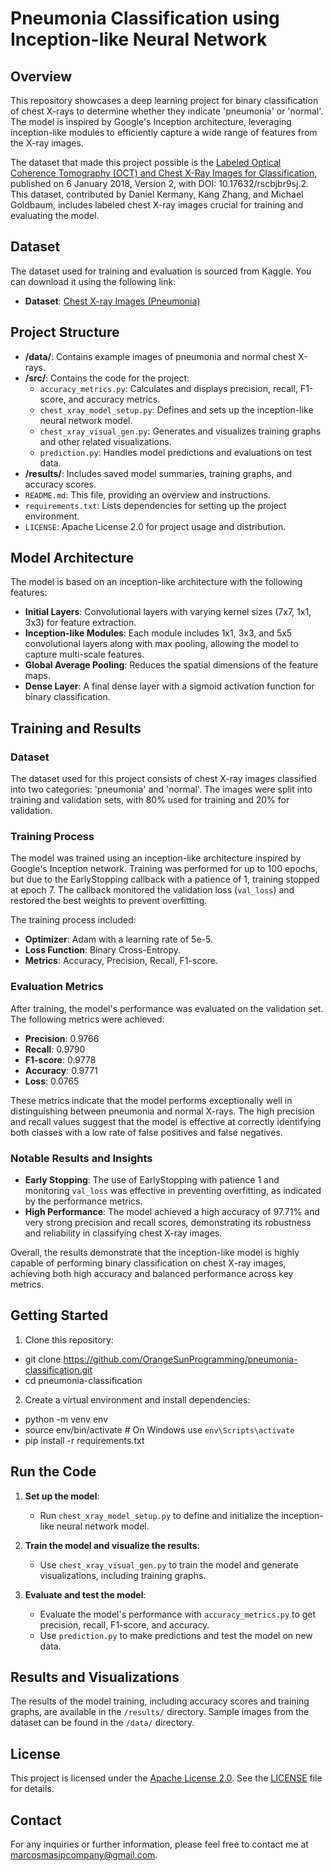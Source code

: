 # Pneumonia Classification using Inception-like Neural Network

## Overview

This repository showcases a deep learning project for binary classification of chest X-rays to determine whether they indicate 'pneumonia' or 'normal'. The model is inspired by Google's Inception architecture, leveraging inception-like modules to efficiently capture a wide range of features from the X-ray images.

The dataset that made this project possible is the [Labeled Optical Coherence Tomography (OCT) and Chest X-Ray Images for Classification](https://data.mendeley.com/datasets/rscbjbr9sj/2), published on 6 January 2018, Version 2, with DOI: 10.17632/rscbjbr9sj.2. This dataset, contributed by Daniel Kermany, Kang Zhang, and Michael Goldbaum, includes labeled chest X-ray images crucial for training and evaluating the model.


## Dataset

The dataset used for training and evaluation is sourced from Kaggle. You can download it using the following link:

- **Dataset**: [Chest X-ray Images (Pneumonia)](https://www.kaggle.com/datasets/paultimothymooney/chest-xray-pneumonia)

## Project Structure

- **/data/**: Contains example images of pneumonia and normal chest X-rays.
- **/src/**: Contains the code for the project:
  - `accuracy_metrics.py`: Calculates and displays precision, recall, F1-score, and accuracy metrics.
  - `chest_xray_model_setup.py`: Defines and sets up the inception-like neural network model.
  - `chest_xray_visual_gen.py`: Generates and visualizes training graphs and other related visualizations.
  - `prediction.py`: Handles model predictions and evaluations on test data.
- **/results/**: Includes saved model summaries, training graphs, and accuracy scores.
- `README.md`: This file, providing an overview and instructions.
- `requirements.txt`: Lists dependencies for setting up the project environment.
- `LICENSE`: Apache License 2.0 for project usage and distribution.

## Model Architecture

The model is based on an inception-like architecture with the following features:

- **Initial Layers**: Convolutional layers with varying kernel sizes (7x7, 1x1, 3x3) for feature extraction.
- **Inception-like Modules**: Each module includes 1x1, 3x3, and 5x5 convolutional layers along with max pooling, allowing the model to capture multi-scale features.
- **Global Average Pooling**: Reduces the spatial dimensions of the feature maps.
- **Dense Layer**: A final dense layer with a sigmoid activation function for binary classification.

## Training and Results

### Dataset

The dataset used for this project consists of chest X-ray images classified into two categories: 'pneumonia' and 'normal'. The images were split into training and validation sets, with 80% used for training and 20% for validation.

### Training Process

The model was trained using an inception-like architecture inspired by Google's Inception network. Training was performed for up to 100 epochs, but due to the EarlyStopping callback with a patience of 1, training stopped at epoch 7. The callback monitored the validation loss (`val_loss`) and restored the best weights to prevent overfitting.

The training process included:

- **Optimizer**: Adam with a learning rate of 5e-5.
- **Loss Function**: Binary Cross-Entropy.
- **Metrics**: Accuracy, Precision, Recall, F1-score.

### Evaluation Metrics

After training, the model's performance was evaluated on the validation set. The following metrics were achieved:

- **Precision**: 0.9766
- **Recall**: 0.9790
- **F1-score**: 0.9778
- **Accuracy**: 0.9771
- **Loss**: 0.0765

These metrics indicate that the model performs exceptionally well in distinguishing between pneumonia and normal X-rays. The high precision and recall values suggest that the model is effective at correctly identifying both classes with a low rate of false positives and false negatives.

### Notable Results and Insights

- **Early Stopping**: The use of EarlyStopping with patience 1 and monitoring `val_loss` was effective in preventing overfitting, as indicated by the performance metrics.
- **High Performance**: The model achieved a high accuracy of 97.71% and very strong precision and recall scores, demonstrating its robustness and reliability in classifying chest X-ray images.

Overall, the results demonstrate that the inception-like model is highly capable of performing binary classification on chest X-ray images, achieving both high accuracy and balanced performance across key metrics.


## Getting Started

1. Clone this repository:

  - git clone https://github.com/OrangeSunProgramming/pneumonia-classification.git
  - cd pneumonia-classification


2. Create a virtual environment and install dependencies:

  - python -m venv env
  - source env/bin/activate  # On Windows use `env\Scripts\activate`
  - pip install -r requirements.txt

## Run the Code

1. **Set up the model**:
   - Run `chest_xray_model_setup.py` to define and initialize the inception-like neural network model.

2. **Train the model and visualize the results**:
   - Use `chest_xray_visual_gen.py` to train the model and generate visualizations, including training graphs.

3. **Evaluate and test the model**:
   - Evaluate the model's performance with `accuracy_metrics.py` to get precision, recall, F1-score, and accuracy.
   - Use `prediction.py` to make predictions and test the model on new data.

## Results and Visualizations

The results of the model training, including accuracy scores and training graphs, are available in the `/results/` directory. Sample images from the dataset can be found in the `/data/` directory.

## License

This project is licensed under the [Apache License 2.0](https://opensource.org/licenses/Apache-2.0). See the [LICENSE](LICENSE) file for details.

## Contact

For any inquiries or further information, please feel free to contact me at marcosmasipcompany@gmail.com.
